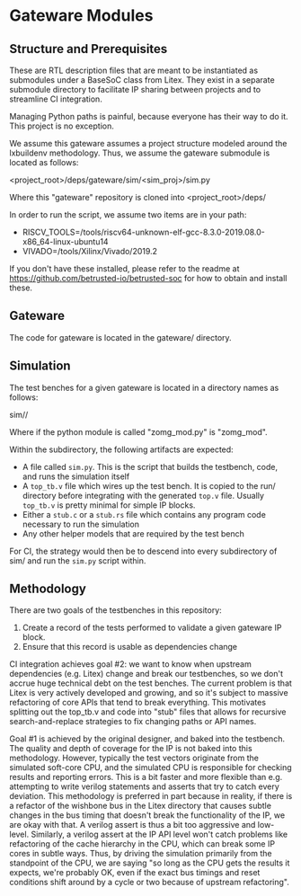 # Gateware Modules

## Structure and Prerequisites

These are RTL description files that are meant to be instantiated as submodules
under a BaseSoC class from Litex. They exist in a separate submodule directory
to facilitate IP sharing between projects and to streamline CI integration.

Managing Python paths is painful, because everyone has their way to do it. This
project is no exception.

We assume this gateware assumes a project structure modeled around the
lxbuildenv methodology. Thus, we assume the gateware submodule is located
as follows:

 <project_root>/deps/gateware/sim/<sim_proj>/sim.py
 
Where this "gateware" repository is cloned into <project_root>/deps/

In order to run the script, we assume two items are in your path:

 - RISCV_TOOLS=/tools/riscv64-unknown-elf-gcc-8.3.0-2019.08.0-x86_64-linux-ubuntu14
 - VIVADO=/tools/Xilinx/Vivado/2019.2

If you don't have these installed, please refer to the readme at
https://github.com/betrusted-io/betrusted-soc for how to obtain and
install these.

## Gateware

The code for gateware is located in the gateware/ directory.

## Simulation

The test benches for a given gateware is located in a directory names as follows:

 sim/<gateware-root-name>/

Where if the python module is called "zomg_mod.py" <gateware-root-name> is "zomg_mod".

Within the <gateware-root-name> subdirectory, the following artifacts are expected:

 - A file called `sim.py`. This is the script that builds the testbench, code, and runs the simulation itself
 - A `top_tb.v` file which wires up the test bench. It is copied to the run/ directory before integrating
   with the generated `top.v` file. Usually `top_tb.v` is pretty minimal for simple IP blocks.
 - Either a `stub.c` or a `stub.rs` file which contains any program code necessary to run the simulation
 - Any other helper models that are required by the test bench

For CI, the strategy would then be to descend into every subdirectory of sim/ and
run the `sim.py` script within.

## Methodology

There are two goals of the testbenches in this repository:

 1. Create a record of the tests performed to validate a given gateware IP block.
 2. Ensure that this record is usable as dependencies change

CI integration achieves goal #2: we want to know when upstream
dependencies (e.g. Litex) change and break our testbenches, so we
don't accrue huge technical debt on the test benches. The current
problem is that Litex is very actively developed and growing, and so
it's subject to massive refactoring of core APIs that tend to break
everything. This motivates splitting out the top_tb.v and code into
"stub" files that allows for recursive search-and-replace strategies
to fix changing paths or API names.

Goal #1 is achieved by the original designer, and baked into the
testbench.  The quality and depth of coverage for the IP is not baked
into this methodology. However, typically the test vectors originate
from the simulated soft-core CPU, and the simulated CPU is responsible
for checking results and reporting errors. This is a bit faster and
more flexible than e.g. attempting to write verilog statements and
asserts that try to catch every deviation. This methodology is
preferred in part because in reality, if there is a refactor of the
wishbone bus in the Litex directory that causes subtle changes in the
bus timing that doesn't break the functionality of the IP, we are okay
with that. A verilog assert is thus a bit too aggressive and
low-level. Similarly, a verilog assert at the IP API level won't catch
problems like refactoring of the cache hierarchy in the CPU, which can
break some IP cores in subtle ways. Thus, by driving the simulation
primarily from the standpoint of the CPU, we are saying "so long as
the CPU gets the results it expects, we're probably OK, even if the
exact bus timings and reset conditions shift around by a cycle or
two because of upstream refactoring".
